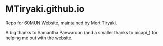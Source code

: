 # MTiryaki.github.io

Repo for 60MUN Website, maintained by Mert Tiryaki.

A big thanks to Samantha Paewaroon (and a smaller thanks to picapi_) for helping me out with the website.
